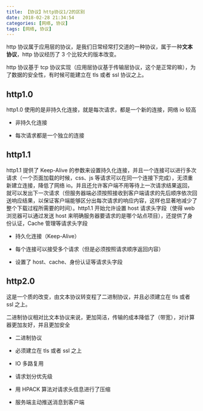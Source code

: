 ```yaml
---
title: 【协议】http协议1/2的区别
date: 2018-02-28 21:34:54
categories: [网络, 协议]
tags: [网络, 协议]
---
```


http 协议属于应用层的协议，是我们日常经常打交道的一种协议，属于一种**文本协议**，http 协议经历了 3 个比较大的版本改变。

http 协议基于 tcp 协议实现（应用层协议基于传输层协议，这个是正常的嘛），为了数据的安全性，有时候可能建立在 tls 或者 ssl 协议之上。

## http1.0

http1.0 使用的是非持久化连接，就是每次请求，都是一个新的连接，网络 io 较高

- 非持久化连接

- 每次请求都是一个独立的连接

## http1.1

<!-- more -->

http1.1 提供了 Keep-Alive 的参数来设置持久化连接，并且一个连接可以进行多次请求（一个页面加载的时候，css、js 等请求可以在同一个连接下完成），无须重新建立连接，降低了网络 io。并且还允许客户端不用等待上一次请求结果返回，就可以发出下一次请求（但服务器端必须按照接收到客户端请求的先后顺序依次回送响应结果，以保证客户端能够区分出每次请求的响应内容，这样也显著地减少了整个下载过程所需要的时间）。http1.1 开始允许设置 host 请求头字段（使得 web 浏览器可以通过发送 host 来明确服务器要请求的是哪个站点项目），还提供了身份认证，Cache 管理等请求头字段

- 持久化连接（Keep-Alive）

- 每个连接可以接受多个请求（但是必须按照请求顺序返回内容）

- 设置了 host、cache、身份认证等请求头字段

## http2.0

这是一个质的改变，由文本协议转变程了二进制协议，并且必须建立在 tls 或者 ssl 之上。

二进制协议相对比文本协议来说，更加简洁，传输的成本降低了（带宽），对计算器更加友好，并且更加安全

- 二进制协议

- 必须建立在 tls 或者 ssl 之上

- IO 多路复用

- 请求划分优先级

- 用 HPACK 算法对请求头信息进行了压缩

- 服务端主动推送消息到客户端

